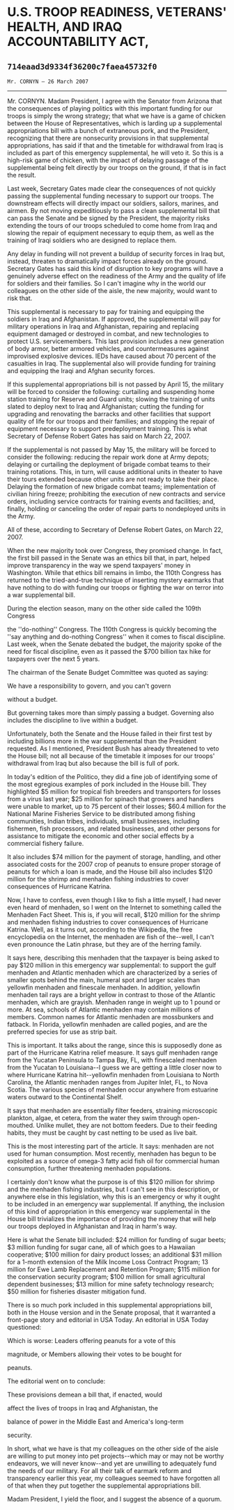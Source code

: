 # U.S. TROOP READINESS, VETERANS' HEALTH, AND IRAQ ACCOUNTABILITY ACT,
## `714eaad3d9334f36200c7faea45732f0`
`Mr. CORNYN — 26 March 2007`

---


Mr. CORNYN. Madam President, I agree with the Senator from Arizona 
that the consequences of playing politics with this important funding 
for our troops is simply the wrong strategy; that what we have is a 
game of chicken between the House of Representatives, which is larding 
up a supplemental appropriations bill with a bunch of extraneous pork, 
and the President, recognizing that there are nonsecurity provisions in 
that supplemental appropriations, has said if that and the timetable 
for withdrawal from Iraq is included as part of this emergency 
supplemental, he will veto it. So this is a high-risk game of chicken, 
with the impact of delaying passage of the supplemental being felt 
directly by our troops on the ground, if that is in fact the result.

Last week, Secretary Gates made clear the consequences of not quickly 
passing the supplemental funding necessary to support our troops. The 
downstream effects will directly impact our soldiers, sailors, marines, 
and airmen. By not moving expeditiously to pass a clean supplemental 
bill that can pass the Senate and be signed by the President, the 
majority risks extending the tours of our troops scheduled to come home 
from Iraq and slowing the repair of equipment necessary to equip them, 
as well as the training of Iraqi soldiers who are designed to replace 
them.

Any delay in funding will not prevent a buildup of security forces in 
Iraq but, instead, threaten to dramatically impact forces already on 
the ground. Secretary Gates has said this kind of disruption to key 
programs will have a genuinely adverse effect on the readiness of the 
Army and the quality of life for soldiers and their families. So I 
can't imagine why in the world our colleagues on the other side of the 
aisle, the new majority, would want to risk that.

This supplemental is necessary to pay for training and equipping the 
soldiers in Iraq and Afghanistan. If approved, the supplemental will 
pay for military operations in Iraq and Afghanistan, repairing and 
replacing equipment damaged or destroyed in combat, and new 
technologies to protect U.S. servicemembers. This last provision 
includes a new generation of body armor, better armored vehicles, and 
countermeasures against improvised explosive devices. IEDs have caused 
about 70 percent of the casualties in Iraq. The supplemental also will 
provide funding for training and equipping the Iraqi and Afghan 
security forces.

If this supplemental appropriations bill is not passed by April 15, 
the military will be forced to consider the following: curtailing and 
suspending home station training for Reserve and Guard units; slowing 
the training of units slated to deploy next to Iraq and Afghanistan; 
cutting the funding for upgrading and renovating the barracks and other 
facilities that support quality of life for our troops and their 
families; and stopping the repair of equipment necessary to support 
predeployment training. This is what Secretary of Defense Robert Gates 
has said on March 22, 2007.

If the supplemental is not passed by May 15, the military will be 
forced to consider the following: reducing the repair work done at Army 
depots; delaying or curtailing the deployment of brigade combat teams 
to their training rotations. This, in turn, will cause additional units 
in theater to have their tours extended because other units are not 
ready to take their place. Delaying the formation of new brigade combat 
teams; implementation of civilian hiring freeze; prohibiting the 
execution of new contracts and service orders, including service 
contracts for training events and facilities; and, finally, holding or 
canceling the order of repair parts to nondeployed units in the Army.

All of these, according to Secretary of Defense Robert Gates, on 
March 22, 2007.

When the new majority took over Congress, they promised change. In 
fact, the first bill passed in the Senate was an ethics bill that, in 
part, helped improve transparency in the way we spend taxpayers' money 
in Washington. While that ethics bill remains in limbo, the 110th 
Congress has returned to the tried-and-true technique of inserting 
mystery earmarks that have nothing to do with funding our troops or 
fighting the war on terror into a war supplemental bill.

During the election season, many on the other side called the 109th 
Congress


the ''do-nothing'' Congress. The 110th Congress is quickly becoming the 
''say anything and do-nothing Congress'' when it comes to fiscal 
discipline. Last week, when the Senate debated the budget, the majority 
spoke of the need for fiscal discipline, even as it passed the $700 
billion tax hike for taxpayers over the next 5 years.

The chairman of the Senate Budget Committee was quoted as saying:




 We have a responsibility to govern, and you can't govern 


 without a budget.


But governing takes more than simply passing a budget. Governing also 
includes the discipline to live within a budget.

Unfortunately, both the Senate and the House failed in their first 
test by including billions more in the war supplemental than the 
President requested. As I mentioned, President Bush has already 
threatened to veto the House bill; not all because of the timetable it 
imposes for our troops' withdrawal from Iraq but also because the bill 
is full of pork.

In today's edition of the Politico, they did a fine job of 
identifying some of the most egregious examples of pork included in the 
House bill. They highlighted $5 million for tropical fish breeders and 
transporters for losses from a virus last year; $25 million for spinach 
that growers and handlers were unable to market, up to 75 percent of 
their losses; $60.4 million for the National Marine Fisheries Service 
to be distributed among fishing communities, Indian tribes, 
individuals, small businesses, including fishermen, fish processors, 
and related businesses, and other persons for assistance to mitigate 
the economic and other social effects by a commercial fishery failure.

It also includes $74 million for the payment of storage, handling, 
and other associated costs for the 2007 crop of peanuts to ensure 
proper storage of peanuts for which a loan is made, and the House bill 
also includes $120 million for the shrimp and menhaden fishing 
industries to cover consequences of Hurricane Katrina.

Now, I have to confess, even though I like to fish a little myself, I 
had never even heard of menhaden, so I went on the Internet to 
something called the Menhaden Fact Sheet. This is, if you will recall, 
$120 million for the shrimp and menhaden fishing industries to cover 
consequences of Hurricane Katrina. Well, as it turns out, according to 
the Wikipedia, the free encyclopedia on the Internet, the menhaden are 
fish of the--well, I can't even pronounce the Latin phrase, but they 
are of the herring family.


It says here, describing this menhaden that the taxpayer is being 
asked to pay $120 million in this emergency war supplemental: to 
support the gulf menhaden and Atlantic menhaden which are characterized 
by a series of smaller spots behind the main, humeral spot and larger 
scales than yellowfin menhaden and finescale menhaden. In addition, 
yellowfin menhaden tail rays are a bright yellow in contrast to those 
of the Atlantic menhaden, which are grayish. Menhaden range in weight 
up to 1 pound or more. At sea, schools of Atlantic menhaden may contain 
millions of members. Common names for Atlantic menhaden are mossbunkers 
and fatback. In Florida, yellowfin menhaden are called pogies, and are 
the preferred species for use as strip bait.

This is important. It talks about the range, since this is supposedly 
done as part of the Hurricane Katrina relief measure. It says gulf 
menhaden range from the Yucatan Peninsula to Tampa Bay, FL, with 
finescaled menhaden from the Yucatan to Louisiana--I guess we are 
getting a little closer now to where Hurricane Katrina hit--yellowfin 
menhaden from Louisiana to North Carolina, the Atlantic menhaden ranges 
from Jupiter Inlet, FL, to Nova Scotia. The various species of menhaden 
occur anywhere from estuarine waters outward to the Continental Shelf.

It says that menhaden are essentially filter feeders, straining 
microscopic plankton, algae, et cetera, from the water they swim 
through open-mouthed. Unlike mullet, they are not bottom feeders. Due 
to their feeding habits, they must be caught by cast netting to be used 
as live bait.

This is the most interesting part of the article. It says: menhaden 
are not used for human consumption. Most recently, menhaden has begun 
to be exploited as a source of omega-3 fatty acid fish oil for 
commercial human consumption, further threatening menhaden populations.

I certainly don't know what the purpose is of this $120 million for 
shrimp and the menhaden fishing industries, but I can't see in this 
description, or anywhere else in this legislation, why this is an 
emergency or why it ought to be included in an emergency war 
supplemental. If anything, the inclusion of this kind of appropriation 
in this emergency war supplemental in the House bill trivializes the 
importance of providing the money that will help our troops deployed in 
Afghanistan and Iraq in harm's way.

Here is what the Senate bill included: $24 million for funding of 
sugar beets; $3 million funding for sugar cane, all of which goes to a 
Hawaiian cooperative; $100 million for dairy product losses; an 
additional $31 million for a 1-month extension of the Milk Income Loss 
Contract Program; 13 million for Ewe Lamb Replacement and Retention 
Program; $115 million for the conservation security program; $100 
million for small agricultural dependent businesses; $13 million for 
mine safety technology research; $50 million for fisheries disaster 
mitigation fund.

There is so much pork included in this supplemental appropriations 
bill, both in the House version and in the Senate proposal, that it 
warranted a front-page story and editorial in USA Today. An editorial 
in USA Today questioned:




 Which is worse: Leaders offering peanuts for a vote of this 


 magnitude, or Members allowing their votes to be bought for 


 peanuts.


The editorial went on to conclude:




 These provisions demean a bill that, if enacted, would 


 affect the lives of troops in Iraq and Afghanistan, the 


 balance of power in the Middle East and America's long-term 


 security.


In short, what we have is that my colleagues on the other side of the 
aisle are willing to put money into pet projects--which may or may not 
be worthy endeavors, we will never know--and yet are unwilling to 
adequately fund the needs of our military. For all their talk of 
earmark reform and transparency earlier this year, my colleagues seemed 
to have forgotten all of that when they put together the supplemental 
appropriations bill.

Madam President, I yield the floor, and I suggest the absence of a 
quorum.